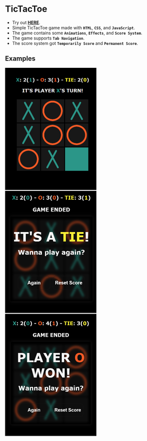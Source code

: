 # **TicTacToe**

-   Try out **[HERE](https://m0hanad1.github.io/Portfolio/)**.
-   Simple TicTacToe game made with **`HTML`**, **`CSS`**, and **`JavaScript`**.
-   The game contains some **`Animations`**, **`Effects`**, and **`Score System`**.
-   The game supports **`Tab Navigation`**.
-   The score system got **`Temporarily Score`** and **`Permanent Score`**.

## **Examples**

<img src="./examples/image1.png" width="300px" height="400px" alt="Board Example">
<img src="./examples/image2.png" width="300px" height="400px" alt="Tie Example">
<img src="./examples/image3.png" width="300px" height="400px" alt="Winning Example">
